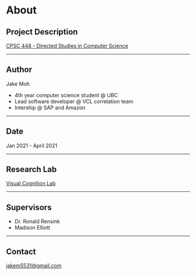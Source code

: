 # About

## Project Description

[CPSC 448 - Directed Studies in Computer Science](https://www.cs.ubc.ca/students/undergrad/courses/specialty)

----

## Author

Jake Moh

- 4th year computer science student @ UBC
- Lead software developer @ VCL correlation team
- Intership @ SAP and Amazon

----

## Date

Jan 2021 - April 2021

----

## Research Lab

[Visual Cognition Lab](https://viscoglab.psych.ubc.ca/)

----

## Supervisors

- Dr. Ronald Rensink
- Madison Elliott

----

## Contact

jakem5531@gmail.com